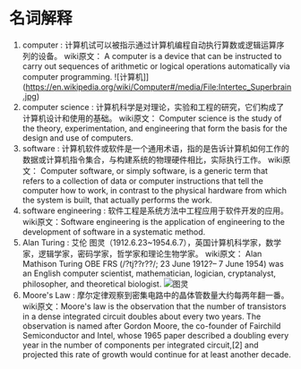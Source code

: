 # 名词解释
1. computer : 计算机试可以被指示通过计算机编程自动执行算数或逻辑运算序列的设备。 wiki原文： A computer is a device that can be instructed to carry out sequences of arithmetic or logical operations automatically via computer programming.                                                                                      ![计算机]](https://en.wikipedia.org/wiki/Computer#/media/File:Intertec_Superbrain.jpg)
2. computer science : 计算机科学是对理论，实验和工程的研究，它们构成了计算机设计和使用的基础。 wiki原文： Computer science is the study of the theory, experimentation, and engineering that form the basis for the design and use of computers.
3. software : 计算机软件或软件是一个通用术语，指的是告诉计算机如何工作的数据或计算机指令集合，与构建系统的物理硬件相比，实际执行工作。 wiki原文： Computer software, or simply software, is a generic term that refers to a collection of data or computer instructions that tell the computer how to work, in contrast to the physical hardware from which the system is built, that actually performs the work.
4. software engineering : 软件工程是系统方法中工程应用于软件开发的应用。wiki原文：Software engineering is the application of engineering to the development of software in a systematic method.
5. Alan Turing : 艾伦 图灵（1912.6.23~1954.6.7），英国计算机科学家，数学家，逻辑学家，密码学家，哲学家和理论生物学家。 wiki原文： Alan Mathison Turing OBE FRS (/?tj??r??/; 23 June 1912?– 7 June 1954) was an English computer scientist, mathematician, logician, cryptanalyst, philosopher, and theoretical biologist.         ![图灵](https://en.wikipedia.org/wiki/Alan_Turing#/media/File:Alan_Turing_Aged_16.jpg)
6. Moore's Law : 摩尔定律观察到密集电路中的晶体管数量大约每两年翻一番。 wiki原文：Moore's law is the observation that the number of transistors in a dense integrated circuit doubles about every two years. The observation is named after Gordon Moore, the co-founder of Fairchild Semiconductor and Intel, whose 1965 paper described a doubling every year in the number of components per integrated circuit,[2] and projected this rate of growth would continue for at least another decade.

